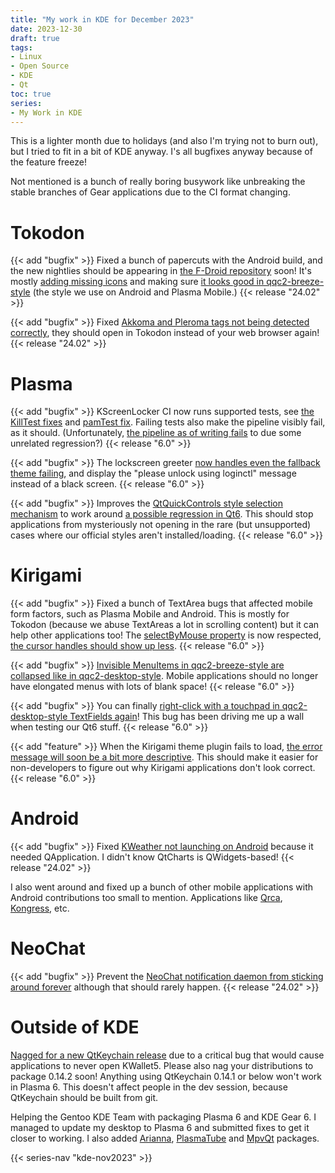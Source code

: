 ```yaml
---
title: "My work in KDE for December 2023"
date: 2023-12-30
draft: true
tags:
- Linux
- Open Source
- KDE
- Qt
toc: true
series:
- My Work in KDE
---
```


This is a lighter month due to holidays (and also I'm trying not to burn out), but I tried to fit in a bit of KDE anyway. I's all bugfixes anyway because of the feature freeze!

Not mentioned is a bunch of really boring busywork like unbreaking the stable branches of Gear applications due to the CI format changing.

# Tokodon

{{< add "bugfix" >}} Fixed a bunch of papercuts with the Android build, and the new nightlies should be appearing in [the F-Droid repository](https://community.kde.org/Android/F-Droid) soon! It's mostly [adding missing icons](https://invent.kde.org/network/tokodon/-/commit/59b14bff049eaa52f906274de2a2eb4792a3242b) and making sure [it looks good in qqc2-breeze-style](https://invent.kde.org/network/tokodon/-/commit/6149b58c4f3b407e6166a223542a2b6e744f0959) (the style we use on Android and Plasma Mobile.) {{< release "24.02" >}}

{{< add "bugfix" >}} Fixed [Akkoma and Pleroma tags not being detected correctly](https://invent.kde.org/network/tokodon/-/commit/8b98d9f0a7e897bcff0a5ff8d1b03d52f97b1a4e), they should open in Tokodon instead of your web browser again! {{< release "24.02" >}}

# Plasma

{{< add "bugfix" >}} KScreenLocker CI now runs supported tests, see [the KillTest fixes](https://invent.kde.org/plasma/kscreenlocker/-/merge_requests/191) and [pamTest fix](https://invent.kde.org/plasma/kscreenlocker/-/merge_requests/192). Failing tests also make the pipeline visibly fail, as it should. (Unfortunately, [the pipeline as of writing fails](https://invent.kde.org/plasma/kscreenlocker/-/jobs/1468399) to due some unrelated regression?) {{< release "6.0" >}}

{{< add "bugfix" >}} The lockscreen greeter [now handles even the fallback theme failing](https://invent.kde.org/plasma/kscreenlocker/-/merge_requests/193), and display the "please unlock using loginctl" message instead of a black screen. {{< release "6.0" >}}

{{< add "bugfix" >}} Improves the [QtQuickControls style selection mechanism](https://invent.kde.org/plasma/plasma-integration/-/merge_requests/126) to work around [a possible regression in Qt6](https://bugreports.qt.io/browse/QTBUG-120194). This should stop applications from mysteriously not opening in the rare (but unsupported) cases where our official styles aren't installed/loading. {{< release "6.0" >}}

# Kirigami

{{< add "bugfix" >}} Fixed a bunch of TextArea bugs that affected mobile form factors, such as Plasma Mobile and Android. This is mostly for Tokodon (because we abuse TextAreas a lot in scrolling content) but it can help other applications too! The [selectByMouse property](https://invent.kde.org/plasma/qqc2-breeze-style/-/merge_requests/86) is now respected, [the cursor handles should show up less](https://invent.kde.org/plasma/qqc2-breeze-style/-/merge_requests/87). {{< release "6.0" >}}

{{< add "bugfix" >}} [Invisible MenuItems in qqc2-breeze-style are collapsed like in qqc2-desktop-style](https://invent.kde.org/plasma/qqc2-breeze-style/-/merge_requests/88). Mobile applications should no longer have elongated menus with lots of blank space! {{< release "6.0" >}}

{{< add "bugfix" >}} You can finally [right-click with a touchpad in qqc2-desktop-style TextFields again](https://invent.kde.org/frameworks/qqc2-desktop-style/-/merge_requests/337)! This bug has been driving me up a wall when testing our Qt6 stuff. {{< release "6.0" >}}

{{< add "feature" >}} When the Kirigami theme plugin fails to load, [the error message will soon be a bit more descriptive](https://invent.kde.org/frameworks/kirigami/-/merge_requests/1411). This should make it easier for non-developers to figure out why Kirigami applications don't look correct. {{< release "6.0" >}}

# Android

{{< add "bugfix" >}} Fixed [KWeather not launching on Android](https://invent.kde.org/utilities/kweather/-/merge_requests/97) because it needed QApplication. I didn't know QtCharts is QWidgets-based! {{< release "24.02" >}}

I also went around and fixed up a bunch of other mobile applications with Android contributions too small to mention. Applications like [Qrca](https://invent.kde.org/utilities/qrca), [Kongress](https://invent.kde.org/utilities/kongress), etc.

# NeoChat

{{< add "bugfix" >}} Prevent the [NeoChat notification daemon from sticking around forever](https://invent.kde.org/network/neochat/-/merge_requests/1486) although that should rarely happen. {{< release "24.02" >}}

# Outside of KDE

[Nagged for a new QtKeychain release](https://github.com/frankosterfeld/qtkeychain/issues/244) due to a critical bug that would cause applications to never open KWallet5. Please also nag your distributions to package 0.14.2 soon! Anything using QtKeychain 0.14.1 or below won't work in Plasma 6. This doesn't affect people in the dev session, because QtKeychain should be built from git.

Helping the Gentoo KDE Team with packaging Plasma 6 and KDE Gear 6. I managed to update my desktop to Plasma 6 and submitted fixes to get it closer to working. I also added [Arianna](https://github.com/gentoo/kde/pull/954), [PlasmaTube](https://github.com/gentoo/kde/pull/952) and [MpvQt](https://github.com/gentoo/kde/pull/945) packages.

{{< series-nav "kde-nov2023" >}}

